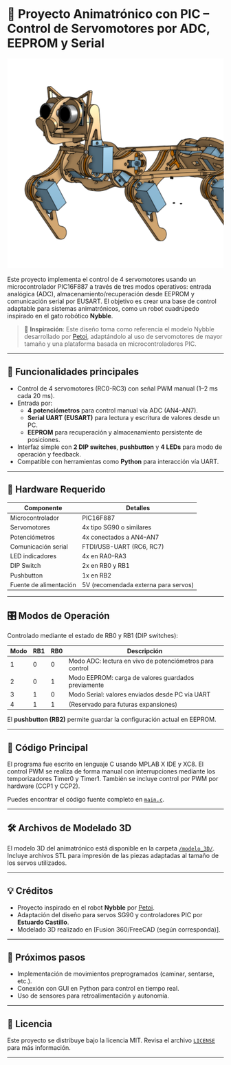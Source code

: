 # 🐾 Proyecto Animatrónico con PIC – Control de Servomotores por ADC, EEPROM y Serial

![Modelo 3D del animatrónico](cat-3d-assembly.png)

Este proyecto implementa el control de 4 servomotores usando un microcontrolador PIC16F887 a través de tres modos operativos: entrada analógica (ADC), almacenamiento/recuperación desde EEPROM y comunicación serial por EUSART. El objetivo es crear una base de control adaptable para sistemas animatrónicos, como un robot cuadrúpedo inspirado en el gato robótico **Nybble**.

> 📌 **Inspiración**: Este diseño toma como referencia el modelo Nybble desarrollado por [Petoi](https://www.petoi.com/nybble), adaptándolo al uso de servomotores de mayor tamaño y una plataforma basada en microcontroladores PIC.

---

## 🎯 Funcionalidades principales

- Control de 4 servomotores (RC0-RC3) con señal PWM manual (1–2 ms cada 20 ms).
- Entrada por:
  - **4 potenciómetros** para control manual vía ADC (AN4–AN7).
  - **Serial UART (EUSART)** para lectura y escritura de valores desde un PC.
  - **EEPROM** para recuperación y almacenamiento persistente de posiciones.
- Interfaz simple con **2 DIP switches**, **pushbutton** y **4 LEDs** para modo de operación y feedback.
- Compatible con herramientas como **Python** para interacción vía UART.

---

## 🔧 Hardware Requerido

| Componente                  | Detalles                        |
|----------------------------|---------------------------------|
| Microcontrolador           | PIC16F887                       |
| Servomotores               | 4x tipo SG90 o similares        |
| Potenciómetros             | 4x conectados a AN4–AN7         |
| Comunicación serial        | FTDI/USB-UART (RC6, RC7)        |
| LED indicadores            | 4x en RA0–RA3                   |
| DIP Switch                 | 2x en RB0 y RB1                 |
| Pushbutton                 | 1x en RB2                       |
| Fuente de alimentación     | 5V (recomendada externa para servos) |

---

## 🎛️ Modos de Operación

Controlado mediante el estado de RB0 y RB1 (DIP switches):

| Modo | RB1 | RB0 | Descripción                                                  |
|------|-----|-----|--------------------------------------------------------------|
| 1    | 0   | 0   | Modo ADC: lectura en vivo de potenciómetros para control     |
| 2    | 0   | 1   | Modo EEPROM: carga de valores guardados previamente          |
| 3    | 1   | 0   | Modo Serial: valores enviados desde PC vía UART              |
| 4    | 1   | 1   | (Reservado para futuras expansiones)                         |

El **pushbutton (RB2)** permite guardar la configuración actual en EEPROM.

---

## 🧠 Código Principal

El programa fue escrito en lenguaje C usando MPLAB X IDE y XC8. El control PWM se realiza de forma manual con interrupciones mediante los temporizadores Timer0 y Timer1. También se incluye control por PWM por hardware (CCP1 y CCP2).

Puedes encontrar el código fuente completo en [`main.c`](./main.c).

---

## 🛠 Archivos de Modelado 3D

El modelo 3D del animatrónico está disponible en la carpeta [`/modelo_3D/`](./modelo_3D/). Incluye archivos STL para impresión de las piezas adaptadas al tamaño de los servos utilizados.

---

## 💡 Créditos

- Proyecto inspirado en el robot **Nybble** por [Petoi](https://github.com/PetoiCamp).
- Adaptación del diseño para servos SG90 y controladores PIC por **Estuardo Castillo**.
- Modelado 3D realizado en [Fusion 360/FreeCAD (según corresponda)].

---

## 🚀 Próximos pasos

- Implementación de movimientos preprogramados (caminar, sentarse, etc.).
- Conexión con GUI en Python para control en tiempo real.
- Uso de sensores para retroalimentación y autonomía.

---

## 📜 Licencia

Este proyecto se distribuye bajo la licencia MIT. Revisa el archivo [`LICENSE`](./LICENSE) para más información.

---

